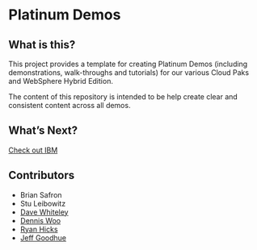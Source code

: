 # Platinum Demos

## What is this?

This project provides a template for creating Platinum Demos (including demonstrations, walk-throughs and tutorials) for our various Cloud Paks and WebSphere Hybrid Edition.

The content of this repository is intended to be help create clear and consistent content across all demos.

## What’s Next?

[Check out IBM](https://www.ibm.com/)


## Contributors

* Brian Safron
* Stu Leibowitz
* [Dave Whiteley](https://github.ibm.com/wdave)
* [Dennis Woo](https://github.ibm.com/DENNIS-WOO)
* [Ryan Hicks](https://github.ibm.com/Ryan-Hicks)
* [Jeff Goodhue](https://www.linkedin.com/in/jeffreygoodhue/)

